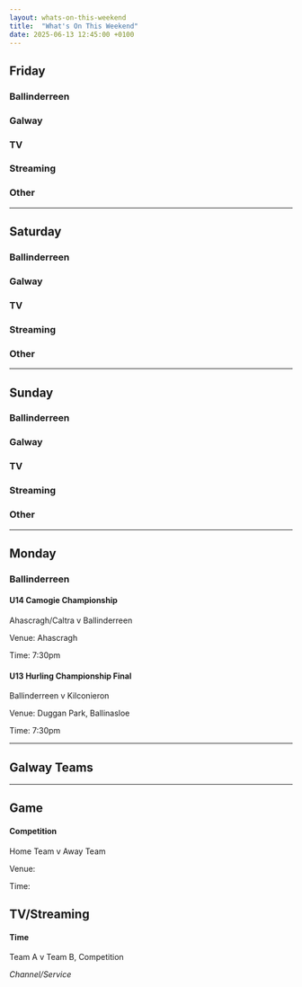 ```yaml
---
layout: whats-on-this-weekend
title:  "What's On This Weekend"
date: 2025-06-13 12:45:00 +0100
---
```


## Friday

### Ballinderreen

### Galway

### TV

### Streaming

### Other

---

## Saturday

### Ballinderreen

### Galway

### TV

### Streaming

### Other

---

## Sunday

### Ballinderreen

### Galway

### TV

### Streaming

### Other

---

## Monday

### Ballinderreen

#### U14 Camogie Championship

Ahascragh/Caltra v Ballinderreen

Venue: Ahascragh

Time: 7:30pm

#### U13 Hurling Championship Final

Ballinderreen v Kilconieron

Venue: Duggan Park, Ballinasloe

Time: 7:30pm


---

## Galway Teams

---

## Game

#### Competition

Home Team v Away Team

Venue: 

Time: 

## TV/Streaming

#### Time

Team A v Team B, Competition

*Channel/Service*